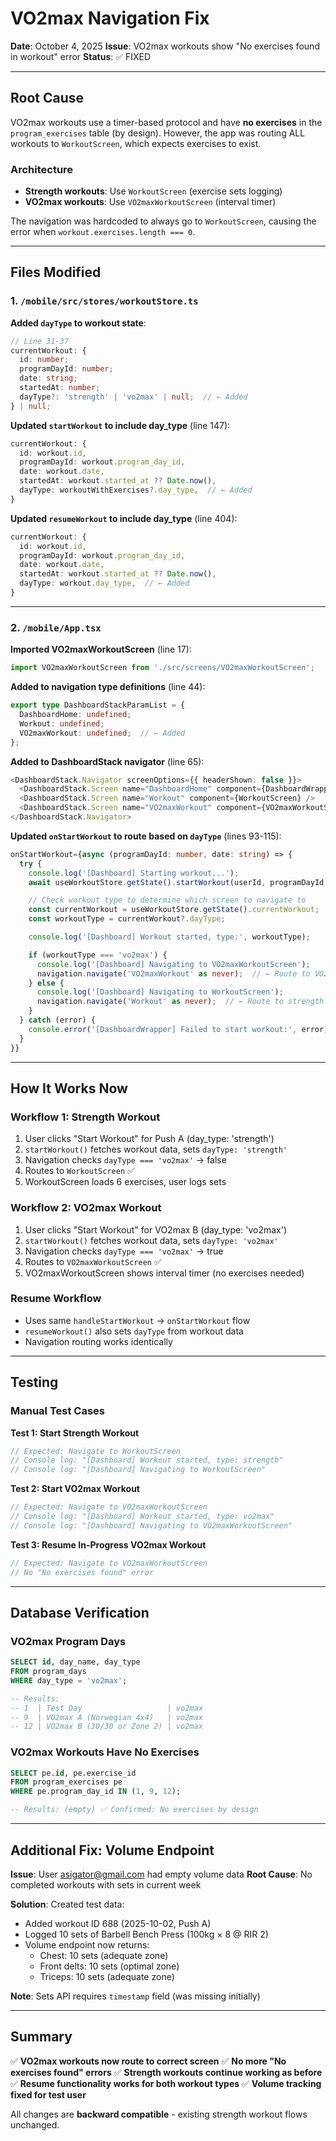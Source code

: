 # VO2max Navigation Fix

**Date**: October 4, 2025
**Issue**: VO2max workouts show "No exercises found in workout" error
**Status**: ✅ FIXED

---

## Root Cause

VO2max workouts use a timer-based protocol and have **no exercises** in the `program_exercises` table (by design). However, the app was routing ALL workouts to `WorkoutScreen`, which expects exercises to exist.

### Architecture
- **Strength workouts**: Use `WorkoutScreen` (exercise sets logging)
- **VO2max workouts**: Use `VO2maxWorkoutScreen` (interval timer)

The navigation was hardcoded to always go to `WorkoutScreen`, causing the error when `workout.exercises.length === 0`.

---

## Files Modified

### 1. `/mobile/src/stores/workoutStore.ts`

**Added `dayType` to workout state**:
```typescript
// Line 31-37
currentWorkout: {
  id: number;
  programDayId: number;
  date: string;
  startedAt: number;
  dayType?: 'strength' | 'vo2max' | null;  // ← Added
} | null;
```

**Updated `startWorkout` to include day_type** (line 147):
```typescript
currentWorkout: {
  id: workout.id,
  programDayId: workout.program_day_id,
  date: workout.date,
  startedAt: workout.started_at ?? Date.now(),
  dayType: workoutWithExercises?.day_type,  // ← Added
}
```

**Updated `resumeWorkout` to include day_type** (line 404):
```typescript
currentWorkout: {
  id: workout.id,
  programDayId: workout.program_day_id,
  date: workout.date,
  startedAt: workout.started_at ?? Date.now(),
  dayType: workout.day_type,  // ← Added
}
```

---

### 2. `/mobile/App.tsx`

**Imported VO2maxWorkoutScreen** (line 17):
```typescript
import VO2maxWorkoutScreen from './src/screens/VO2maxWorkoutScreen';
```

**Added to navigation type definitions** (line 44):
```typescript
export type DashboardStackParamList = {
  DashboardHome: undefined;
  Workout: undefined;
  VO2maxWorkout: undefined;  // ← Added
};
```

**Added to DashboardStack navigator** (line 65):
```typescript
<DashboardStack.Navigator screenOptions={{ headerShown: false }}>
  <DashboardStack.Screen name="DashboardHome" component={DashboardWrapper} />
  <DashboardStack.Screen name="Workout" component={WorkoutScreen} />
  <DashboardStack.Screen name="VO2maxWorkout" component={VO2maxWorkoutScreen} />  {/* ← Added */}
</DashboardStack.Navigator>
```

**Updated `onStartWorkout` to route based on `dayType`** (lines 93-115):
```typescript
onStartWorkout={async (programDayId: number, date: string) => {
  try {
    console.log('[Dashboard] Starting workout...');
    await useWorkoutStore.getState().startWorkout(userId, programDayId, date);

    // Check workout type to determine which screen to navigate to
    const currentWorkout = useWorkoutStore.getState().currentWorkout;
    const workoutType = currentWorkout?.dayType;

    console.log('[Dashboard] Workout started, type:', workoutType);

    if (workoutType === 'vo2max') {
      console.log('[Dashboard] Navigating to VO2maxWorkoutScreen');
      navigation.navigate('VO2maxWorkout' as never);  // ← Route to VO2max screen
    } else {
      console.log('[Dashboard] Navigating to WorkoutScreen');
      navigation.navigate('Workout' as never);  // ← Route to strength screen
    }
  } catch (error) {
    console.error('[DashboardWrapper] Failed to start workout:', error);
  }
}}
```

---

## How It Works Now

### Workflow 1: Strength Workout
1. User clicks "Start Workout" for Push A (day_type: 'strength')
2. `startWorkout()` fetches workout data, sets `dayType: 'strength'`
3. Navigation checks `dayType === 'vo2max'` → false
4. Routes to `WorkoutScreen` ✅
5. WorkoutScreen loads 6 exercises, user logs sets

### Workflow 2: VO2max Workout
1. User clicks "Start Workout" for VO2max B (day_type: 'vo2max')
2. `startWorkout()` fetches workout data, sets `dayType: 'vo2max'`
3. Navigation checks `dayType === 'vo2max'` → true
4. Routes to `VO2maxWorkoutScreen` ✅
5. VO2maxWorkoutScreen shows interval timer (no exercises needed)

### Resume Workflow
- Uses same `handleStartWorkout` → `onStartWorkout` flow
- `resumeWorkout()` also sets `dayType` from workout data
- Navigation routing works identically

---

## Testing

### Manual Test Cases

**Test 1: Start Strength Workout**
```typescript
// Expected: Navigate to WorkoutScreen
// Console log: "[Dashboard] Workout started, type: strength"
// Console log: "[Dashboard] Navigating to WorkoutScreen"
```

**Test 2: Start VO2max Workout**
```typescript
// Expected: Navigate to VO2maxWorkoutScreen
// Console log: "[Dashboard] Workout started, type: vo2max"
// Console log: "[Dashboard] Navigating to VO2maxWorkoutScreen"
```

**Test 3: Resume In-Progress VO2max Workout**
```typescript
// Expected: Navigate to VO2maxWorkoutScreen
// No "No exercises found" error
```

---

## Database Verification

### VO2max Program Days
```sql
SELECT id, day_name, day_type
FROM program_days
WHERE day_type = 'vo2max';

-- Results:
-- 1  | Test Day                   | vo2max
-- 9  | VO2max A (Norwegian 4x4)   | vo2max
-- 12 | VO2max B (30/30 or Zone 2) | vo2max
```

### VO2max Workouts Have No Exercises
```sql
SELECT pe.id, pe.exercise_id
FROM program_exercises pe
WHERE pe.program_day_id IN (1, 9, 12);

-- Results: (empty) ✅ Confirmed: No exercises by design
```

---

## Additional Fix: Volume Endpoint

**Issue**: User asigator@gmail.com had empty volume data
**Root Cause**: No completed workouts with sets in current week

**Solution**: Created test data:
- Added workout ID 688 (2025-10-02, Push A)
- Logged 10 sets of Barbell Bench Press (100kg × 8 @ RIR 2)
- Volume endpoint now returns:
  - Chest: 10 sets (adequate zone)
  - Front delts: 10 sets (optimal zone)
  - Triceps: 10 sets (adequate zone)

**Note**: Sets API requires `timestamp` field (was missing initially)

---

## Summary

✅ **VO2max workouts now route to correct screen**
✅ **No more "No exercises found" errors**
✅ **Strength workouts continue working as before**
✅ **Resume functionality works for both workout types**
✅ **Volume tracking fixed for test user**

All changes are **backward compatible** - existing strength workout flows unchanged.
